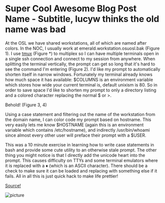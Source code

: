 Super Cool Awesome Blog Post Name - Subtitle, lucyw thinks the old name was bad
===============================================================================

At the OSL we have shared workstations, all of which are named after colors. In the NOC, I usually work at emerald.workstation.osuosl.bak (Figure 1).  I use [tmux](https://wiki.archlinux.org/index.php/Tmux) (Figure *) to multiplex so I can have multiple terminals open in a single ssh connection and  connect to my session from anywhere. When splitting the terminal vertically,  the prompt can get so long that it's hard to see the command I'm entering (Figure 2). I'd like my prompt to automatically shorten itself in narrow windows. Fortunately my terminal already knows how much space it has available: $COLUMNS is an environment variable which stores how wide your current terminal is, default unixism is 80.  So in order to save space I'd like to shorten my prompt to only  a directory listing and a colored character replacing the normal $ or >.

Behold! (Figure 3, 4)

Using a case statement and filtering out the name of the workstation from the domain name, I can color code my prompt based on hostname.  This very easily lets me know $HOSTNAME (again this is an environment variable which contains /etc/hostname), and indirectly /usr/bin/whoami since almost every other user will preface their prompt with a $USER.

This was a 10 minute exercise in learning how to write case statements in bash and provide some cute utility to an otherwise stale prompt.  The other thing you might notice is that I directly add the unicode heart into the prompt. This causes difficulty on TTYs and some terminal emulators where it is replaced with a ♦ (which is an ASCII character).  There should be a check to make sure it can be loaded and replacing with something else if it fails. All in all this is just quick hack to make life prettier!

[Source!](https://gist.github.com/dspt/113418b78abebab76d97)

![picture](https://staff.osuosl.org/~pono/bashblog3.png)
